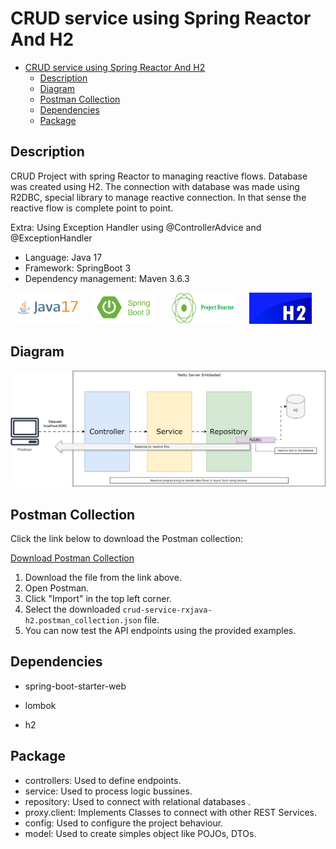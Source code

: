 #  CRUD service using Spring Reactor And H2

<!-- TOC -->
* [CRUD service using Spring Reactor And H2](#crud-service-using-spring-reactor-and-h2)
  * [Description](#description)
  * [Diagram](#diagram)
  * [Postman Collection](#postman-collection)
  * [Dependencies](#dependencies)
  * [Package](#package)
<!-- TOC -->

## Description

CRUD Project with spring Reactor to managing reactive flows. Database was created using H2.
The connection with database was made using R2DBC, special library to manage reactive connection.
In that sense the reactive flow is complete point to point.

Extra: Using Exception Handler using @ControllerAdvice and @ExceptionHandler

* Language: Java 17 
* Framework: SpringBoot 3
* Dependency management: Maven 3.6.3


<img src="docs/markdown/java17-logo.png" alt="logo" style="display: inline-block;margin: 0 10px;width: 100px;height: 50px;background-color: white"/> <img src="docs/markdown/springboot.png" alt="logo" style="display: inline-block;margin: 0 10px;width: 100px;height: 50px;background-color: white"/> <img src="docs/markdown/project-reactor.png" alt="logo" style="display: inline-block;margin: 0 10px;width: 100px;height: 50px;background-color: white"/> <img src="docs/markdown/h2.png" alt="logo" style="display: inline-block;margin: 0 10px;width: 100px;height: 50px;background-color: white"/>


## Diagram

<img src="docs/markdown/Diagrama.svg" alt="logo" style="background-color:white" />

## Postman Collection

Click the link below to download the Postman collection:

[Download Postman Collection](docs/crud-service-rxjava.postman_collection.json)

1. Download the file from the link above.
2. Open Postman.
3. Click "Import" in the top left corner.
4. Select the downloaded `crud-service-rxjava-h2.postman_collection.json` file.
5. You can now test the API endpoints using the provided examples.

## Dependencies

- spring-boot-starter-web
- lombok

- h2

## Package

- controllers: Used to define endpoints.
- service: Used to process logic bussines.
- repository: Used to connect with relational databases .
- proxy.client: Implements Classes to connect with other REST Services.
- config: Used to configure the project behaviour. 
- model: Used to create simples object like POJOs, DTOs.
